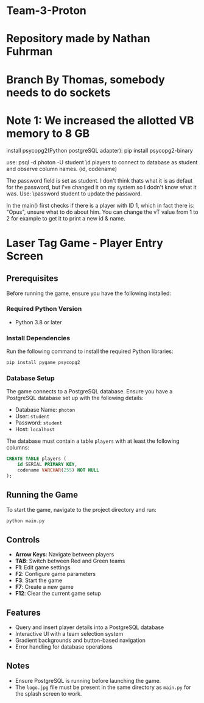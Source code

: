 # Team-3-Proton
# Repository made by Nathan Fuhrman
# Branch By Thomas, somebody needs to do sockets
# Note 1: We increased the allotted VB memory to 8 GB


 install psycopg2(Python postgreSQL adapter):
 pip install psycopg2-binary

 use:
 psql -d photon -U student
 \d players
 to connect to database as student and observe column names. (id, codename)

 The password field is set as student. I don't think thats what it is as defaut for the password, but i've changed it on my system so I dodn't know what it was.
 Use:
 \password student
 to update the password.

 In the main() first checks if there is a player with ID 1, which in fact there is: "Opus", unsure what to do about him. You can change the vT value from 1 to 2 for example to get it to print a new id & name.


 # Laser Tag Game - Player Entry Screen


## Prerequisites
Before running the game, ensure you have the following installed:

### Required Python Version
- Python 3.8 or later

### Install Dependencies
Run the following command to install the required Python libraries:

```bash
pip install pygame psycopg2
```

### Database Setup
The game connects to a PostgreSQL database. Ensure you have a PostgreSQL database set up with the following details:

- Database Name: `photon`
- User: `student`
- Password: `student`
- Host: `localhost`

The database must contain a table `players` with at least the following columns:

```sql
CREATE TABLE players (
    id SERIAL PRIMARY KEY,
    codename VARCHAR(255) NOT NULL
);
```

## Running the Game
To start the game, navigate to the project directory and run:

```bash
python main.py
```

## Controls
- **Arrow Keys**: Navigate between players
- **TAB**: Switch between Red and Green teams
- **F1**: Edit game settings
- **F2**: Configure game parameters
- **F3**: Start the game
- **F7**: Create a new game
- **F12**: Clear the current game setup

## Features
- Query and insert player details into a PostgreSQL database
- Interactive UI with a team selection system
- Gradient backgrounds and button-based navigation
- Error handling for database operations

## Notes
- Ensure PostgreSQL is running before launching the game.
- The `logo.jpg` file must be present in the same directory as `main.py` for the splash screen to work.


